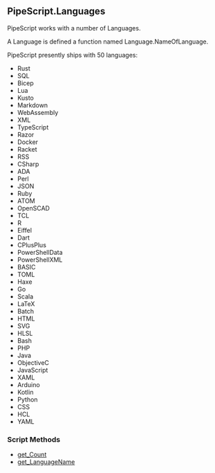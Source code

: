 ## PipeScript.Languages


PipeScript works with a number of Languages.

A Language is defined a function named Language.NameOfLanguage.

PipeScript presently ships with 50 languages:

* Rust
* SQL
* Bicep
* Lua
* Kusto
* Markdown
* WebAssembly
* XML
* TypeScript
* Razor
* Docker
* Racket
* RSS
* CSharp
* ADA
* Perl
* JSON
* Ruby
* ATOM
* OpenSCAD
* TCL
* R
* Eiffel
* Dart
* CPlusPlus
* PowerShellData
* PowerShellXML
* BASIC
* TOML
* Haxe
* Go
* Scala
* LaTeX
* Batch
* HTML
* SVG
* HLSL
* Bash
* PHP
* Java
* ObjectiveC
* JavaScript
* XAML
* Arduino
* Kotlin
* Python
* CSS
* HCL
* YAML
### Script Methods


* [get_Count](get_Count.md)
* [get_LanguageName](get_LanguageName.md)
